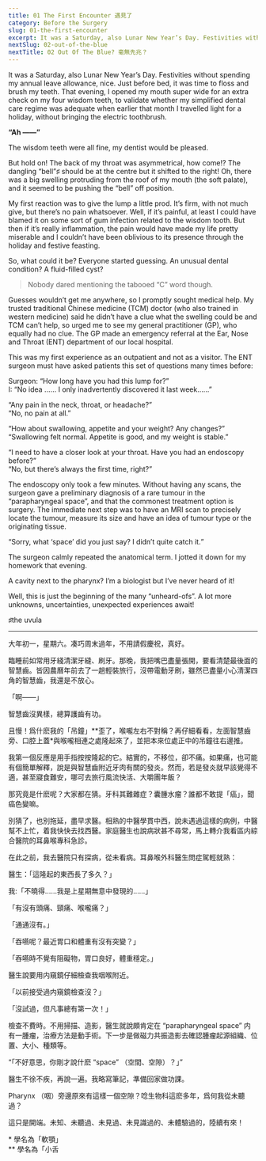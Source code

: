 ```yaml
---
title: 01 The First Encounter 遇見了
category: Before the Surgery
slug: 01-the-first-encounter
excerpt: It was a Saturday, also Lunar New Year’s Day. Festivities without spending my annual leave allowance, nice.
nextSlug: 02-out-of-the-blue
nextTitle: 02 Out Of The Blue? 毫無先兆？
---
```


It was a Saturday, also Lunar New Year’s Day. Festivities without spending my annual leave allowance, nice. Just before bed, it was time to floss and brush my teeth. That evening, I opened my mouth super wide for an extra check on my four wisdom teeth, to validate whether my simplified dental care regime was adequate when earlier that month I travelled light for a holiday, without bringing the electric toothbrush.

**“Ah ——”**

The wisdom teeth were all fine, my dentist would be pleased.

But hold on! The back of my throat was asymmetrical, how come!? The dangling “bell”♯ should be at the centre but it shifted to the right! Oh, there was a big swelling protruding from the roof of my mouth (the soft palate), and it seemed to be pushing the “bell” off position.

My first reaction was to give the lump a little prod. It’s firm, with not much give, but there’s no pain whatsoever. Well, if it’s painful, at least I could have blamed it on some sort of gum infection related to the wisdom tooth. But then if it’s really inflammation, the pain would have made my life pretty miserable and I couldn’t have been oblivious to its presence through the holiday and festive feasting.

So, what could it be? Everyone started guessing. An unusual dental condition? A fluid-filled cyst? 

>Nobody dared mentioning the tabooed “C”&nbsp;word&nbsp;though.

Guesses wouldn’t get me anywhere, so I promptly sought medical help. My trusted traditional Chinese medicine (TCM) doctor (who also trained in western medicine) said he didn’t have a clue what the swelling could be and TCM can’t help, so urged me to see my general practitioner (GP), who equally had no clue. The GP made an emergency referral at the Ear, Nose and Throat (ENT) department of our local hospital. 

This was my first experience as an outpatient and not as a visitor. The ENT surgeon must have asked patients this set of questions many times before:

Surgeon: “How long have you had this lump for?”<br>
I: “No idea ……  I only inadvertently discovered it last week……”

“Any pain in the neck, throat, or headache?”<br>
“No, no pain at all.”

“How about swallowing, appetite and your weight? Any changes?”<br>
“Swallowing felt normal. Appetite is good, and my weight is stable.”

“I need to have a closer look at your throat. Have you had an endoscopy before?”<br>
“No, but there’s always the first time, right?”

The endoscopy only took a few minutes. Without having any scans, the surgeon gave a preliminary diagnosis of a rare tumour in the “parapharyngeal space”, and that the commonest treatment option is surgery. The immediate next step was to have an MRI scan to precisely locate the tumour, measure its size and have an idea of tumour type or the originating tissue.

<q>Sorry, what ‘space’ did you just say? I didn’t quite catch it.

The surgeon calmly repeated the anatomical term. I jotted it down for my homework that evening.

A cavity next to the pharynx? I’m a biologist but I’ve never heard of it!

Well, this is just the beginning of the many “unheard-ofs”. A lot more unknowns, uncertainties, unexpected experiences await!

<p class='secondary'>♯the uvula

<hr>

<p class="cn">大年初一，星期六。凑巧周末過年，不用請假慶祝，真好。

<p class="cn">臨睡前如常用牙綫清潔牙縫、刷牙。那晚，我把嘴巴盡量張開，要看清楚最後面的智慧齒。皆因農曆年前去了一趟輕裝旅行，沒帶電動牙刷，雖然已盡量小心清潔四角的智慧齒，我還是不放心。

<p class="cn">「啊——」

<p class="cn">智慧齒沒異樣，總算護齒有功。

<p class="cn">且慢！爲什麽我的「吊鐘」**歪了，喉嚨左右不對稱？再仔細看看，左面智慧齒旁、口腔上蓋*與喉嚨相連之處隆起來了，並把本來位處正中的吊鐘往右邊推。

<p class="cn">我第一個反應是用手指按按隆起的它。結實的，不移位，卻不痛。如果痛，也可能有個簡單解釋，說是與智慧齒附近牙肉有關的發炎。然而，若是發炎就早該覺得不適，甚至寢食難安，哪可去旅行風流快活、大嚼團年飯？

<p class="cn">那究竟是什麽呢？大家都在猜。牙科其難雜症？囊腫水瘤？誰都不敢提「癌」，聞癌色變嘛。

<p class="cn">別猜了，也別拖延，盡早求醫。相熟的中醫學貫中西，說未遇過這樣的病例，中醫幫不上忙，着我快快去找西醫。家庭醫生也說病狀甚不尋常，馬上轉介我看區内綜合醫院的耳鼻喉專科急診。

<p class="cn">在此之前，我去醫院只有探病，從未看病。耳鼻喉外科醫生問症駕輕就熟：

<p class="cn">醫生：「這隆起的東西長了多久？」
<p class="cn">我:「不曉得……我是上星期無意中發現的……」

<p class="cn">「有沒有頭痛、頸痛、喉嚨痛？」
<p class="cn">「通通沒有。」

<p class="cn">「吞嚥呢？最近胃口和體重有沒有突變？」
<p class="cn">「吞嚥時不覺有阻礙物，胃口良好，體重穩定。」

<p class="cn">醫生說要用内窺鏡仔細檢查我咽喉附近。

<p class="cn">「以前接受過内窺鏡檢查沒？」
<p class="cn">「沒試過，但凡事總有第一次！」

<p class="cn">檢查不費時。不用掃描、造影，醫生就說頗肯定在 “parapharyngeal space” 内有一腫瘤，治療方法是動手術。下一步是做磁力共振造影去確認腫瘤起源組織、位置、大小、種類等。

<q class="cn">「不好意思，你剛才說什麽 “space” （空間、空隙）？」

<p class="cn">醫生不徐不疾，再說一遍。我略寫筆記，準備回家做功課。

<p class="cn">Pharynx （咽）旁邊原來有這樣一個空隙？唸生物科這麽多年，爲何我從未聽過？

<p class="cn">這只是開端。未知、未聽過、未見過、未見識過的、未體驗過的，陸續有來！

<p class="cn secondary">* 學名為「軟顎」<br>
** 學名為「小舌